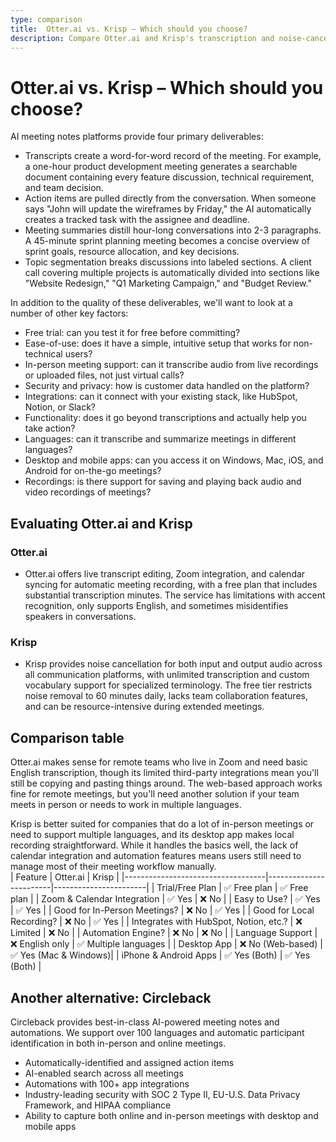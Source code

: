 ```yaml
---
type: comparison
title:  Otter.ai vs. Krisp – Which should you choose?
description: Compare Otter.ai and Krisp's transcription and noise-canceling features, plus discover Circleback as an alternative solution for your audio needs.
---
```


# Otter.ai vs. Krisp – Which should you choose?  
AI meeting notes platforms provide four primary deliverables:  
  
* Transcripts create a word-for-word record of the meeting. For example, a one-hour product development meeting generates a searchable document containing every feature discussion, technical requirement, and team decision.  
* Action items are pulled directly from the conversation. When someone says "John will update the wireframes by Friday," the AI automatically creates a tracked task with the assignee and deadline.  
* Meeting summaries distill hour-long conversations into 2-3 paragraphs. A 45-minute sprint planning meeting becomes a concise overview of sprint goals, resource allocation, and key decisions.  
* Topic segmentation breaks discussions into labeled sections. A client call covering multiple projects is automatically divided into sections like "Website Redesign," "Q1 Marketing Campaign," and "Budget Review."  
  
In addition to the quality of these deliverables, we'll want to look at a number of other key factors:  
  
* Free trial: can you test it for free before committing?  
* Ease-of-use: does it have a simple, intuitive setup that works for non-technical users?  
* In-person meeting support: can it transcribe audio from live recordings or uploaded files, not just virtual calls?  
* Security and privacy: how is customer data handled on the platform?  
* Integrations: can it connect with your existing stack, like HubSpot, Notion, or Slack?  
* Functionality: does it go beyond transcriptions and actually help you take action?  
* Languages: can it transcribe and summarize meetings in different languages?  
* Desktop and mobile apps: can you access it on Windows, Mac, iOS, and Android for on-the-go meetings?  
* Recordings: is there support for saving and playing back audio and video recordings of meetings?    
## Evaluating Otter.ai and Krisp  
### Otter.ai
* Otter.ai offers live transcript editing, Zoom integration, and calendar syncing for automatic meeting recording, with a free plan that includes substantial transcription minutes. The service has limitations with accent recognition, only supports English, and sometimes misidentifies speakers in conversations.

### Krisp
* Krisp provides noise cancellation for both input and output audio across all communication platforms, with unlimited transcription and custom vocabulary support for specialized terminology. The free tier restricts noise removal to 60 minutes daily, lacks team collaboration features, and can be resource-intensive during extended meetings.  
## Comparison table    
Otter.ai makes sense for remote teams who live in Zoom and need basic English transcription, though its limited third-party integrations mean you'll still be copying and pasting things around. The web-based approach works fine for remote meetings, but you'll need another solution if your team meets in person or needs to work in multiple languages.

Krisp is better suited for companies that do a lot of in-person meetings or need to support multiple languages, and its desktop app makes local recording straightforward. While it handles the basics well, the lack of calendar integration and automation features means users still need to manage most of their meeting workflow manually.  
| Feature                           | Otter.ai               | Krisp                 |
|-----------------------------------|------------------------|-----------------------|
| Trial/Free Plan                   | ✅ Free plan           | ✅ Free plan          |
| Zoom & Calendar Integration       | ✅ Yes                 | ❌ No                 |
| Easy to Use?                      | ✅ Yes                 | ✅ Yes                |
| Good for In-Person Meetings?      | ❌ No                  | ✅ Yes                |
| Good for Local Recording?         | ❌ No                  | ✅ Yes                |
| Integrates with HubSpot, Notion, etc.? | ❌ Limited         | ❌ No                 |
| Automation Engine?                | ❌ No                  | ❌ No                 |
| Language Support                  | ❌ English only        | ✅ Multiple languages |
| Desktop App                       | ❌ No (Web-based)      | ✅ Yes (Mac & Windows)|
| iPhone & Android Apps             | ✅ Yes (Both)          | ✅ Yes (Both)         |  
## Another alternative: Circleback  
Circleback provides best-in-class AI-powered meeting notes and automations. We support over 100 languages and automatic participant identification in both in-person and online meetings.  
  
* Automatically-identified and assigned action items  
* AI-enabled search across all meetings  
* Automations with 100+ app integrations  
* Industry-leading security with SOC 2 Type II, EU-U.S. Data Privacy Framework, and HIPAA compliance  
* Ability to capture both online and in-person meetings with desktop and mobile apps  